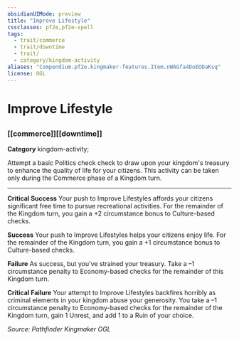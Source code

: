 ```yaml
---
obsidianUIMode: preview
title: "Improve Lifestyle"
cssclasses: pf2e,pf2e-spell
tags:
  - trait/commerce
  - trait/downtime
  - trait/
  - category/kingdom-activity
aliases: "Compendium.pf2e.kingmaker-features.Item.nWAGfa4DoEODaKsq"
license: OGL
---
```

# Improve Lifestyle
## 
### [[commerce]][[downtime]]

**Category** kingdom-activity; 




Attempt a basic Politics check check to draw upon your kingdom's treasury to enhance the quality of life for your citizens. This activity can be taken only during the Commerce phase of a Kingdom turn.

* * *

**Critical Success** Your push to Improve Lifestyles affords your citizens significant free time to pursue recreational activities. For the remainder of the Kingdom turn, you gain a +2 circumstance bonus to Culture-based checks.

**Success** Your push to Improve Lifestyles helps your citizens enjoy life. For the remainder of the Kingdom turn, you gain a +1 circumstance bonus to Culture-based checks.

**Failure** As success, but you've strained your treasury. Take a –1 circumstance penalty to Economy-based checks for the remainder of this Kingdom turn.

**Critical Failure** Your attempt to Improve Lifestyles backfires horribly as criminal elements in your kingdom abuse your generosity. You take a –1 circumstance penalty to Economy-based checks for the remainder of the Kingdom turn, gain 1 Unrest, and add 1 to a Ruin of your choice.

*Source: Pathfinder Kingmaker*
*OGL*